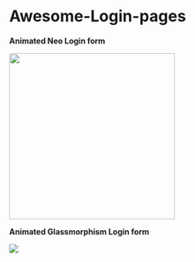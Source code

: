 # Awesome-Login-pages

**Animated Neo Login form**

<img src="https://user-images.githubusercontent.com/94288727/209667881-a3945552-0042-449d-a566-c797517fbd16.png" style=" width:300px ; height:300px">


**Animated Glassmorphism Login form** 

![](Awesome-Login-pages/src/app/Images/Glassmorphism.png)


